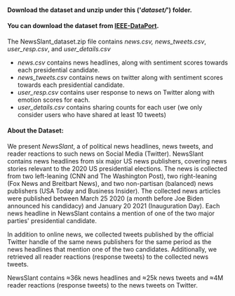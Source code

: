#### Download the dataset and unzip under this ('_dataset/_') folder.
#### You can download the dataset from [IEEE-DataPort](https://ieee-dataport.org/documents/newsslant). 

The NewsSlant_dataset.zip file contains *news.csv, news\_tweets.csv*, *user\_resp.csv*, and *user\_details.csv*
- *news.csv* contains news headlines, along with sentiment scores towards each presidential candidate.
- *news\_tweets.csv* contains news on twitter along with sentiment scores towards each presidential candidate.
- *user\_resp.csv* contains user response to news on Twitter along with emotion scores for each.
- *user\_details.csv* contains sharing counts for each user (we only consider users who have shared at least 10 tweets)

#### About the Dataset:

We present _NewsSlant_, a of political news headlines, news tweets, and reader reactions to such news on Social Media (Twitter). NewsSlant contains news headlines from six major US news publishers, covering news stories relevant to the 2020 US presidential elections. The news is collected from two left-leaning (CNN and The Washington Post), two right-leaning (Fox News and Breitbart News), and two non-partisan (balanced) news publishers (USA Today and Business Insider). The collected news articles were published between March 25 2020 (a month before Joe Biden announced his candidacy) and January 20 2021 (Inauguration Day). Each news headline in NewsSlant contains a mention of one of the two major parties' presidential candidate.

In addition to online news, we collected tweets published by the official Twitter handle of the same news publishers for the same period as the news headlines that mention one of the two candidates. Additionally, we retrieved all reader reactions (response tweets) to the collected news tweets.

NewsSlant contains &asymp;36k news headlines and &asymp;25k news tweets and &asymp;4M reader reactions (response tweets) to the news tweets on Twitter.
